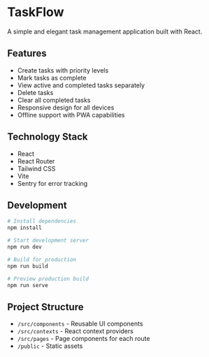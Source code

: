 # TaskFlow

A simple and elegant task management application built with React.

## Features

- Create tasks with priority levels
- Mark tasks as complete
- View active and completed tasks separately
- Delete tasks
- Clear all completed tasks
- Responsive design for all devices
- Offline support with PWA capabilities

## Technology Stack

- React
- React Router
- Tailwind CSS
- Vite
- Sentry for error tracking

## Development

```bash
# Install dependencies
npm install

# Start development server
npm run dev

# Build for production
npm run build

# Preview production build
npm run serve
```

## Project Structure

- `/src/components` - Reusable UI components
- `/src/contexts` - React context providers
- `/src/pages` - Page components for each route
- `/public` - Static assets